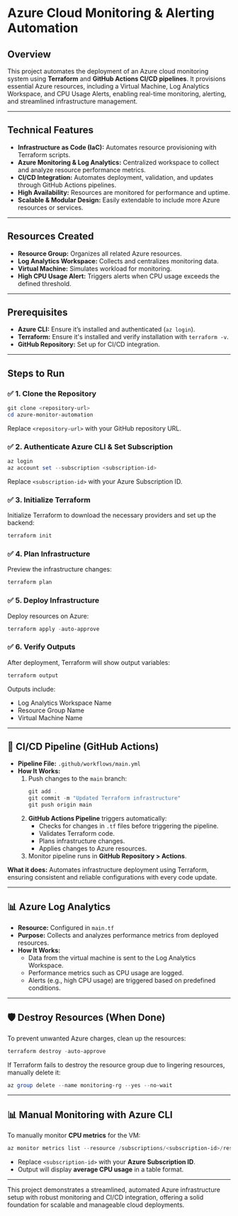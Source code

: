 # Azure Cloud Monitoring & Alerting Automation

## Overview
This project automates the deployment of an Azure cloud monitoring system using **Terraform** and **GitHub Actions CI/CD pipelines**. It provisions essential Azure resources, including a Virtual Machine, Log Analytics Workspace, and CPU Usage Alerts, enabling real-time monitoring, alerting, and streamlined infrastructure management.

---

## Technical Features
- **Infrastructure as Code (IaC):** Automates resource provisioning with Terraform scripts.
- **Azure Monitoring & Log Analytics:** Centralized workspace to collect and analyze resource performance metrics.
- **CI/CD Integration:** Automates deployment, validation, and updates through GitHub Actions pipelines.
- **High Availability:** Resources are monitored for performance and uptime.
- **Scalable & Modular Design:** Easily extendable to include more Azure resources or services.

---

## Resources Created
- **Resource Group:** Organizes all related Azure resources.
- **Log Analytics Workspace:** Collects and centralizes monitoring data.
- **Virtual Machine:** Simulates workload for monitoring.
- **High CPU Usage Alert:** Triggers alerts when CPU usage exceeds the defined threshold.

---

## Prerequisites
- **Azure CLI:** Ensure it’s installed and authenticated (`az login`).
- **Terraform:** Ensure it's installed and verify installation with `terraform -v`.
- **GitHub Repository:** Set up for CI/CD integration.

---

## Steps to Run

### ✅ **1. Clone the Repository**
```powershell
git clone <repository-url>
cd azure-monitor-automation
```
Replace `<repository-url>` with your GitHub repository URL.

### ✅ **2. Authenticate Azure CLI & Set Subscription**
```powershell
az login
az account set --subscription <subscription-id>
```
Replace `<subscription-id>` with your Azure Subscription ID.

### ✅ **3. Initialize Terraform**
Initialize Terraform to download the necessary providers and set up the backend:
```powershell
terraform init
```

### ✅ **4. Plan Infrastructure**
Preview the infrastructure changes:
```powershell
terraform plan
```

### ✅ **5. Deploy Infrastructure**
Deploy resources on Azure:
```powershell
terraform apply -auto-approve
```

### ✅ **6. Verify Outputs**
After deployment, Terraform will show output variables:
```powershell
terraform output
```
Outputs include:
- Log Analytics Workspace Name
- Resource Group Name
- Virtual Machine Name

---

## 🔄 **CI/CD Pipeline (GitHub Actions)**
- **Pipeline File:** `.github/workflows/main.yml`
- **How It Works:**
  1. Push changes to the `main` branch:
     ```powershell
     git add .
     git commit -m "Updated Terraform infrastructure"
     git push origin main
     ```
  2. **GitHub Actions Pipeline** triggers automatically:
     - Checks for changes in `.tf` files before triggering the pipeline.
     - Validates Terraform code.
     - Plans infrastructure changes.
     - Applies changes to Azure resources.
  3. Monitor pipeline runs in **GitHub Repository > Actions**.

**What it does:** Automates infrastructure deployment using Terraform, ensuring consistent and reliable configurations with every code update.

---

## 📊 **Azure Log Analytics**
- **Resource:** Configured in `main.tf`
- **Purpose:** Collects and analyzes performance metrics from deployed resources.
- **How It Works:**
  - Data from the virtual machine is sent to the Log Analytics Workspace.
  - Performance metrics such as CPU usage are logged.
  - Alerts (e.g., high CPU usage) are triggered based on predefined conditions.

---

## 🛡️ **Destroy Resources (When Done)**
To prevent unwanted Azure charges, clean up the resources:
```powershell
terraform destroy -auto-approve
```
If Terraform fails to destroy the resource group due to lingering resources, manually delete it:
```powershell
az group delete --name monitoring-rg --yes --no-wait
```

---

## 📊 **Manual Monitoring with Azure CLI**
To manually monitor **CPU metrics** for the VM:
```powershell
az monitor metrics list --resource /subscriptions/<subscription-id>/resourceGroups/monitoring-rg/providers/Microsoft.Compute/virtualMachines/test-vm --metric "Percentage CPU" --output table
```
- Replace `<subscription-id>` with your **Azure Subscription ID**.
- Output will display **average CPU usage** in a table format.

---

This project demonstrates a streamlined, automated Azure infrastructure setup with robust monitoring and CI/CD integration, offering a solid foundation for scalable and manageable cloud deployments.

